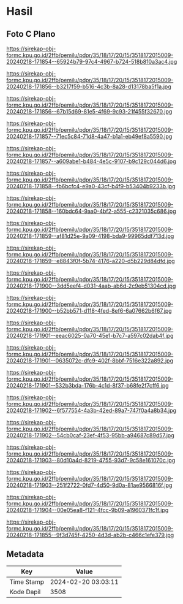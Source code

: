 # Hasil

## Foto C Plano

https://sirekap-obj-formc.kpu.go.id/2ffb/pemilu/pdpr/35/18/17/20/15/3518172015009-20240218-171854--65924b79-97c4-4967-b724-518b810a3ac4.jpg

https://sirekap-obj-formc.kpu.go.id/2ffb/pemilu/pdpr/35/18/17/20/15/3518172015009-20240218-171856--b3217f59-b516-4c3b-8a28-d13178ba5f1a.jpg

https://sirekap-obj-formc.kpu.go.id/2ffb/pemilu/pdpr/35/18/17/20/15/3518172015009-20240218-171856--67b15d69-81e5-4f69-9c93-21f455f32670.jpg

https://sirekap-obj-formc.kpu.go.id/2ffb/pemilu/pdpr/35/18/17/20/15/3518172015009-20240218-171857--71ec5c84-71d8-4a47-b1a1-eb49ef8a5590.jpg

https://sirekap-obj-formc.kpu.go.id/2ffb/pemilu/pdpr/35/18/17/20/15/3518172015009-20240218-171857--a609abe1-b484-4e5c-9107-b9c129c044d6.jpg

https://sirekap-obj-formc.kpu.go.id/2ffb/pemilu/pdpr/35/18/17/20/15/3518172015009-20240218-171858--fb6bcfc4-e9a0-43cf-b4f9-b53404b9233b.jpg

https://sirekap-obj-formc.kpu.go.id/2ffb/pemilu/pdpr/35/18/17/20/15/3518172015009-20240218-171858--160bdc64-9aa0-4bf2-a555-c2321035c686.jpg

https://sirekap-obj-formc.kpu.go.id/2ffb/pemilu/pdpr/35/18/17/20/15/3518172015009-20240218-171859--af81d25e-9a09-4198-bda9-99965ddf713d.jpg

https://sirekap-obj-formc.kpu.go.id/2ffb/pemilu/pdpr/35/18/17/20/15/3518172015009-20240218-171859--e8843f0f-5b74-4176-a220-d5b229d84dfd.jpg

https://sirekap-obj-formc.kpu.go.id/2ffb/pemilu/pdpr/35/18/17/20/15/3518172015009-20240218-171900--3dd5eef4-d031-4aab-ab6d-2c9eb51304cd.jpg

https://sirekap-obj-formc.kpu.go.id/2ffb/pemilu/pdpr/35/18/17/20/15/3518172015009-20240218-171900--b52bb571-d118-4fed-8ef6-6a07662b6f67.jpg

https://sirekap-obj-formc.kpu.go.id/2ffb/pemilu/pdpr/35/18/17/20/15/3518172015009-20240218-171901--eeac6025-0a70-45e1-b7c7-a597c02dab4f.jpg

https://sirekap-obj-formc.kpu.go.id/2ffb/pemilu/pdpr/35/18/17/20/15/3518172015009-20240218-171901--0635072c-dfc9-402f-8bbf-7516e322a892.jpg

https://sirekap-obj-formc.kpu.go.id/2ffb/pemilu/pdpr/35/18/17/20/15/3518172015009-20240218-171901--532b3bda-176b-4c1d-8f37-b68fe2f7cff6.jpg

https://sirekap-obj-formc.kpu.go.id/2ffb/pemilu/pdpr/35/18/17/20/15/3518172015009-20240218-171902--6f577554-4a3b-42ed-89a7-747f0a4a8b34.jpg

https://sirekap-obj-formc.kpu.go.id/2ffb/pemilu/pdpr/35/18/17/20/15/3518172015009-20240218-171902--54cb0caf-23ef-4f53-95bb-a94687c89d57.jpg

https://sirekap-obj-formc.kpu.go.id/2ffb/pemilu/pdpr/35/18/17/20/15/3518172015009-20240218-171903--80d10a4d-8219-4755-93d7-9c58e161070c.jpg

https://sirekap-obj-formc.kpu.go.id/2ffb/pemilu/pdpr/35/18/17/20/15/3518172015009-20240218-171903--251f2722-0fd7-4d50-9d0a-81ae9566816f.jpg

https://sirekap-obj-formc.kpu.go.id/2ffb/pemilu/pdpr/35/18/17/20/15/3518172015009-20240218-171904--00e05ea8-f121-4fcc-9b09-a1960371fc1f.jpg

https://sirekap-obj-formc.kpu.go.id/2ffb/pemilu/pdpr/35/18/17/20/15/3518172015009-20240218-171855--9f3d745f-4250-4d3d-ab2b-c466c1efe379.jpg


## Metadata

| Key        | Value               |
| ---------- | ------------------- |
| Time Stamp | 2024-02-20 03:03:11 |
| Kode Dapil | 3508                |



